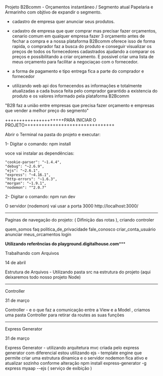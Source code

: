 Projeto B2Bcomm - Orçamentos instantâneo / Segmento atual Papelaria e Armarinho com objtivo de expandir o segmento.

- cadastro de empresa quer anunciar seus produtos.

- cadastro de empresa que quer comprar mas precisar fazer orçamentos, cenario comum em qualquer empresa fazer 3 orçamento antes de fechar a compra e a nossa plataforma B2Bcomm oferece isso de forma rapida, o comprador faz a busca do produto e conseguir visualizar os preços de todos os fornecedores cadastrados ajudando a comparar os preços e possibilitando a criar orçamento. E possivel criar uma lista de meus orçamento para facilitar a negociaçao com o fornecedor.

- a forma de pagamento e tipo entrega fica a parte do comprador e fornecedor

- utilizando web api dos fornecendos as informações e totalmente atualizadas a cada busca feita pelo comprador garantido a existencia do produto e os valores informado pela plataforma B2Bcomm

"B2B faz a união entre empresas que precisa fazer orçamento e empresas que vender a melhor preço do segmento"

+++++++++++++++++++++PARA INICIAR O PROJETO++++++++++++++++++++++++++++++++

Abrir o Terminal na pasta do projeto e executar:

1- Digitar o comando:  npm install
 
   voce vai instalar as dependências:

    "cookie-parser": "~1.4.4",
    "debug": "~2.6.9",
    "ejs": "~2.6.1",
    "express": "~4.16.1",
    "http-errors": "~1.6.3",
    "morgan": "~1.9.1",
    "nodemon": "^2.0.7"
  
2-  Digitar o comando: npm run dev

O servidor (nodemon) vai usar a porta 3000 
http://localhost:3000/


************************************************************************************************************

Paginas de navegação do projeto: (  Difinição das rotas ), criando controler

quem_somos
faq
politica_de_privacidade
fale_conosco
criar_conta_usuário
anunciar
meus_orcamentos
login



************Utilizando referências do playground.digitalhouse.com***************


Trabalhando com Arquivos

14 de abril

Estrutura de Arquivos - Utilizando pasta src na estrutura do projeto (aqui deixaremos todo nosso projeto Node)


-----------------------------------------------------------------------

Controller

31 de março

Controller - e o que faz a comunicação entre a View e a Model , criamos uma pasta Controller para retirar da routes as suas funções 

-----------------------------------------------------------------------

Express Generator

31 de março

Express Generator - utilizando arquitetura mvc criada pelo
express generator com diferencial estou
utilizando ejs - template engine que permite criar uma estrutura dinamica
e  o servidor nodemon fica ativo e atualizar sozinho conforme alteração
npm install express-generator -g
express myaap --ejs ( serviço de exibição )